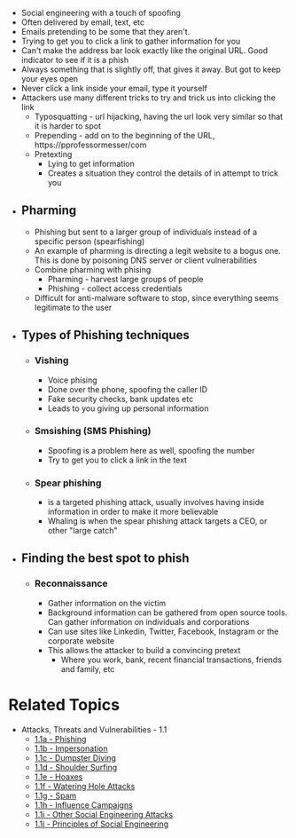 - Social engineering with a touch of spoofing
- Often delivered by email, text, etc
- Emails pretending to be some that they aren't.
- Trying to get you to click a link to gather information for you
- Can't make the address bar look exactly like the original URL. Good indicator to see if it is a phish
- Always something that is slightly off, that gives it away. But got to keep your eyes open
- Never click a link inside your email, type it yourself
- Attackers use many different tricks to try and trick us into clicking the link
	- Typosquatting - url hijacking, having the url look very similar so that it is harder to spot
	- Prepending - add on to the beginning of the URL, https://pprofessormesser/com
	- Pretexting
		- Lying to get information
		- Creates a situation they control the details of in attempt to trick you
- ## Pharming
	- Phishing but sent to a larger group of individuals instead of a specific person (spearfishing)
	- An example of pharming is directing a legit website to a bogus one. This is done by poisoning DNS server or client vulnerabilities
	- Combine pharming with phising
		- Pharming - harvest large groups of people
		- Phishing - collect access credentials
	- Difficult for anti-malware software to stop, since everything seems legitimate to the user
- ## Types of Phishing techniques
	- ### Vishing
		- Voice phising
		- Done over the phone, spoofing the caller ID
		- Fake security checks, bank updates etc
		- Leads to you giving up personal information
	- ### Smsishing (SMS Phishing)
		- Spoofing is a problem here as well, spoofing the  number
		- Try to get you to click a link in the text
	- ### Spear phishing
		- is a targeted phishing attack, usually involves having inside information in order to make it more believable
		- Whaling is when the spear phishing attack targets a CEO, or other "large catch"
- ## Finding the best spot to phish
	- ### Reconnaissance
		- Gather information on the victim
		- Background information can be gathered from open source tools. Can gather information on individuals and corporations
		- Can use sites like Linkedin, Twitter, Facebook, Instagram or the corporate website
		- This allows the attacker to build a convincing pretext
			- Where you work, bank, recent financial transactions, friends and family, etc

# Related Topics
- Attacks, Threats and Vulnerabilities - 1.1
	-  [1.1a - Phishing](1.1a%20-%20Phishing.md)
	-  [1.1b - Impersonation](1.1b%20-%20Impersonation.md)
	-  [1.1c - Dumpster Diving](1.1c%20-%20Dumpster%20Diving.md)
	-  [1.1d - Shoulder Surfing](1.1d%20-%20Shoulder%20Surfing.md)
	- [1.1e - Hoaxes](1.1e%20-%20Hoaxes.md)
	- [1.1f - Watering Hole Attacks](1.1f%20-%20Watering%20Hole%20Attacks.md)
	- [1.1g - Spam](1.1g%20-%20Spam.md)
	- [1.1h - Influence Campaigns](1.1h%20-%20Influence%20Campaigns.md)
	- [1.1i - Other Social Engineering Attacks](1.1i%20-%20Other%20Social%20Engineering%20Attacks.md)
	- [1.1j - Principles of Social Engineering](1.1j%20-%20Principles%20of%20Social%20Engineering.md)
